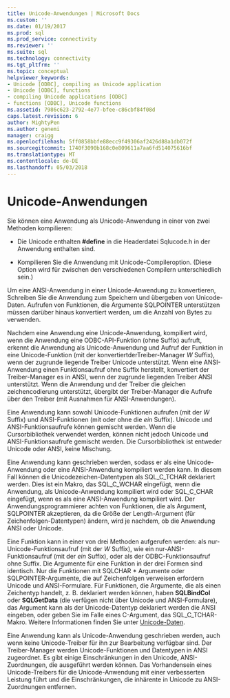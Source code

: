```yaml
---
title: Unicode-Anwendungen | Microsoft Docs
ms.custom: ''
ms.date: 01/19/2017
ms.prod: sql
ms.prod_service: connectivity
ms.reviewer: ''
ms.suite: sql
ms.technology: connectivity
ms.tgt_pltfrm: ''
ms.topic: conceptual
helpviewer_keywords:
- Unicode [ODBC], compiling as Unicode application
- Unicode [ODBC], functions
- compiling Unicode applications [ODBC]
- functions [ODBC], Unicode functions
ms.assetid: 7986c623-2792-4e77-bfee-c86cbf84f08d
caps.latest.revision: 6
author: MightyPen
ms.author: genemi
manager: craigg
ms.openlocfilehash: 5ff0858bbfe88ecc9f49306af2426d88a1db072f
ms.sourcegitcommit: 1740f3090b168c0e809611a7aa6fd514075616bf
ms.translationtype: MT
ms.contentlocale: de-DE
ms.lasthandoff: 05/03/2018
---
```

# <a name="unicode-applications"></a>Unicode-Anwendungen
Sie können eine Anwendung als Unicode-Anwendung in einer von zwei Methoden kompilieren:  
  
-   Die Unicode enthalten **#define** in die Headerdatei Sqlucode.h in der Anwendung enthalten sind.  
  
-   Kompilieren Sie die Anwendung mit Unicode-Compileroption. (Diese Option wird für zwischen den verschiedenen Compilern unterschiedlich sein.)  
  
 Um eine ANSI-Anwendung in einer Unicode-Anwendung zu konvertieren, Schreiben Sie die Anwendung zum Speichern und übergeben von Unicode-Daten. Aufrufen von Funktionen, die Argumente SQLPOINTER unterstützen müssen darüber hinaus konvertiert werden, um die Anzahl von Bytes zu verwenden.  
  
 Nachdem eine Anwendung eine Unicode-Anwendung, kompiliert wird, wenn die Anwendung eine ODBC-API-Funktion (ohne Suffix) aufruft, erkennt die Anwendung als Unicode-Anwendung und Aufruf der Funktion in eine Unicode-Funktion (mit der konvertiertderTreiber-Manager *W* Suffix), wenn der zugrunde liegende Treiber Unicode unterstützt. Wenn eine ANSI-Anwendung einen Funktionsaufruf ohne Suffix herstellt, konvertiert der Treiber-Manager es in ANSI, wenn der zugrunde liegenden Treiber ANSI unterstützt. Wenn die Anwendung und der Treiber die gleichen zeichencodierung unterstützt, übergibt der Treiber-Manager die Aufrufe über den Treiber (mit Ausnahmen für ANSI-Anwendungen).  
  
 Eine Anwendung kann sowohl Unicode-Funktionen aufrufen (mit der *W* Suffix) und ANSI-Funktionen (mit oder ohne die *ein* Suffix). Unicode und ANSI-Funktionsaufrufe können gemischt werden. Wenn die Cursorbibliothek verwendet werden, können nicht jedoch Unicode und ANSI-Funktionsaufrufe gemischt werden. Die Cursorbibliothek ist entweder Unicode oder ANSI, keine Mischung.  
  
 Eine Anwendung kann geschrieben werden, sodass er als eine Unicode-Anwendung oder eine ANSI-Anwendung kompiliert werden kann. In diesem Fall können die Unicodezeichen-Datentypen als SQL_C_TCHAR deklariert werden. Dies ist ein Makro, das SQL_C_WCHAR eingefügt, wenn die Anwendung, als Unicode-Anwendung kompiliert wird oder SQL_C_CHAR eingefügt, wenn es als eine ANSI-Anwendung kompiliert wird. Der Anwendungsprogrammierer achten von Funktionen, die als Argument, SQLPOINTER akzeptieren, da die Größe der Length-Argument (für Zeichenfolgen-Datentypen) ändern, wird je nachdem, ob die Anwendung ANSI oder Unicode.  
  
 Eine Funktion kann in einer von drei Methoden aufgerufen werden: als nur-Unicode-Funktionsaufruf (mit der *W* Suffix), wie ein nur-ANSI-Funktionsaufruf (mit der *ein* Suffix), oder als der ODBC-Funktionsaufruf ohne Suffix. Die Argumente für eine Funktion in der drei Formen sind identisch. Nur die Funktionen mit SQLCHAR \* Argumente oder SQLPOINTER-Argumente, die auf Zeichenfolgen verweisen erfordern Unicode und ANSI-Formulare. Für Funktionen, die Argumente, die als einen Zeichentyp handelt, z. B. deklariert werden können, haben **SQLBindCol** oder **SQLGetData** (die verfügen nicht über Unicode und ANSI-Formulare), das Argument kann als der Unicode-Datentyp deklariert werden die ANSI eingeben, oder geben Sie im Falle eines C-Argument, das SQL_C_TCHAR-Makro. Weitere Informationen finden Sie unter [Unicode-Daten](../../../odbc/reference/develop-app/unicode-data.md).  
  
 Eine Anwendung kann als Unicode-Anwendung geschrieben werden, auch wenn keine Unicode-Treiber für ihn zur Bearbeitung verfügbar sind. Der Treiber-Manager werden Unicode-Funktionen und Datentypen in ANSI zugeordnet. Es gibt einige Einschränkungen in den Unicode, ANSI-Zuordnungen, die ausgeführt werden können. Das Vorhandensein eines Unicode-Treibers für die Unicode-Anwendung mit einer verbesserten Leistung führt und die Einschränkungen, die inhärente in Unicode zu ANSI-Zuordnungen entfernen.
